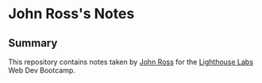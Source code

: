 # John Ross's Notes

## Summary

This repository contains notes taken by [John Ross](https://github.com/tronross) for the [Lighthouse Labs](https://www.lighthouselabs.ca/) Web Dev Bootcamp.